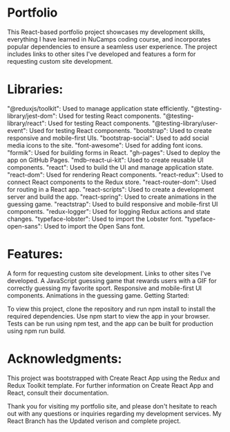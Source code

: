 # Portfolio

This React-based portfolio project showcases my development skills, everything I have learned in NuCamps coding course, and incorporates popular dependencies to ensure a seamless user experience.  The project includes links to other sites I've developed and features a form for requesting custom site development.

# Libraries:

"@reduxjs/toolkit": Used to manage application state efficiently.
"@testing-library/jest-dom": Used for testing React components.
"@testing-library/react": Used for testing React components.
"@testing-library/user-event": Used for testing React components.
"bootstrap": Used to create responsive and mobile-first UIs.
"bootstrap-social": Used to add social media icons to the site.
"font-awesome":  Used for adding font icons.
"formik": Used for building forms in React.
"gh-pages": Used to deploy the app on GitHub Pages.
"mdb-react-ui-kit": Used to create reusable UI components.
"react": Used to build the UI and manage application state.
"react-dom": Used for rendering React components.
"react-redux": Used to connect React components to the Redux store.
"react-router-dom": Used for routing in a React app.
"react-scripts": Used to create a development server and build the app.
"react-spring":  Used to create animations in the guessing game.
"reactstrap": Used to build responsive and mobile-first UI components.
"redux-logger": Used for logging Redux actions and state changes.
"typeface-lobster": Used to import the Lobster font.
"typeface-open-sans": Used to import the Open Sans font.

# Features:

A form for requesting custom site development.
Links to other sites I've developed.
A JavaScript guessing game that rewards users with a GIF for correctly guessing my favorite sport.
Responsive and mobile-first UI components.
Animations in the guessing game.
Getting Started:

To view this project, clone the repository and run npm install to install the required dependencies. Use npm start to view the app in your browser. Tests can be run using npm test, and the app can be built for production using npm run build.

# Acknowledgments:

This project was bootstrapped with Create React App using the Redux and Redux Toolkit template. For further information on Create React App and React, consult their documentation.

Thank you for visiting my portfolio site, and please don't hesitate to reach out with any questions or inquiries regarding my development services. My React Branch has the Updated verison and complete project.

